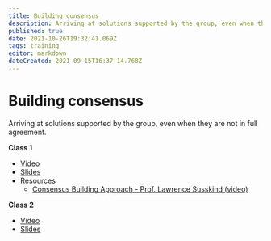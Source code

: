 ```yaml
---
title: Building consensus
description: Arriving at solutions supported by the group, even when they are not in full agreement.
published: true
date: 2021-10-26T19:32:41.069Z
tags: training
editor: markdown
dateCreated: 2021-09-15T16:37:14.768Z
---
```


# Building consensus
Arriving at solutions supported by the group, even when they are not in full agreement.

**Class 1**
+ [Video](https://youtu.be/N4gfFgdRIQA)
+ [Slides](https://drive.google.com/file/d/1-U9s5dTiCy07ueh4wdVF-mKUNbte04NN/view?usp=sharing)
+ Resources
	+ [Consensus Building Approach - Prof. Lawrence Susskind (video)](https://youtu.be/NTjEqek1D5E)

**Class 2**
+ [Video](https://youtu.be/vpK6EZ1RLhY?t=120)
+ [Slides](https://drive.google.com/file/d/10EEWLSDoqKe-Y85XK0p6kgGhsnTQchP6/view?usp=sharing)